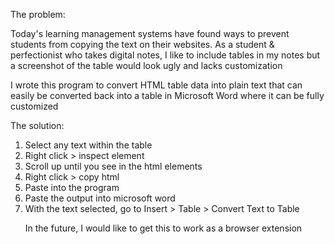 The problem:

Today's learning management systems have found ways to prevent students from copying the text on their websites.
As a student & perfectionist who takes digital notes, I like to include tables in my notes but a screenshot of the table would look ugly and lacks customization

I wrote this program to convert HTML table data into plain text that can easily be converted back into a table in Microsoft Word where it can be fully customized


The solution:
1. Select any text within the table
2. Right click > inspect element
3. Scroll up until you see <table> in the html elements
4. Right click > copy html
5. Paste into the program
6. Paste the output into microsoft word
7. With the text selected, go to Insert > Table > Convert Text to Table

In the future, I would like to get this to work as a browser extension
